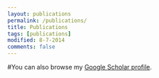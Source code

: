 ```yaml
---
layout: publications
permalink: /publications/
title: Publications
tags: [publications]
modified: 8-7-2014
comments: false
---
```


#You can also browse my <a href="http://scholar.google.es/citations?user=In8OolwAAAAJ&hl=en" target="_blank">Google Scholar profile</a>.
